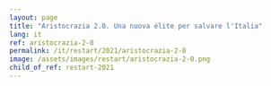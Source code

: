 ```yaml
---
layout: page
title: "Aristocrazia 2.0. Una nuova élite per salvare l'Italia"
lang: it
ref: aristocrazia-2-0
permalink: /it/restart/2021/aristocrazia-2-0
image: /assets/images/restart/aristocrazia-2-0.png
child_of_ref: restart-2021
---
```

